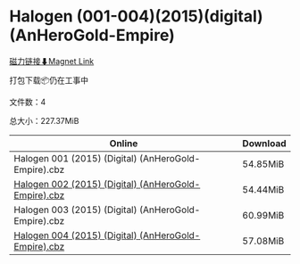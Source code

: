 # Halogen (001-004)(2015)(digital)(AnHeroGold-Empire)

[磁力链接⬇Magnet Link](magnet:?xt=urn:btih:b6c15b8b0e3680138184c5f4b33f1c9533675b99&dn=Halogen%20%28001-004%29%282015%29%28digital%29%28AnHeroGold-Empire%29)

打包下载📦仍在工事中

文件数：4

总大小：227.37MiB

Online | Download
--- | ---
Halogen 001 (2015) (Digital) (AnHeroGold-Empire).cbz | 54.85MiB
[Halogen 002 (2015) (Digital) (AnHeroGold-Empire).cbz](https://github.com/alicewish/markdown/blob/master/comic/Halogen-002-2015-Digital-AnHeroGold-Empire-cbz.md) | 54.44MiB
Halogen 003 (2015) (Digital) (AnHeroGold-Empire).cbz | 60.99MiB
[Halogen 004 (2015) (Digital) (AnHeroGold-Empire).cbz](https://github.com/alicewish/markdown/blob/master/comic/Halogen-004-2015-Digital-AnHeroGold-Empire-cbz.md) | 57.08MiB